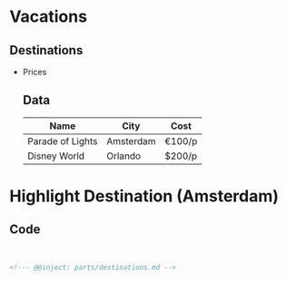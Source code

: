 # Vacations

## Destinations

<!--- @@inject: parts/destinations.md --->

- Prices
  <!--- @@inject: parts/prices.md --->
  ## Data
  | Name             | City      | Cost   |
  | ---------------- | --------- | ------ |
  | Parade of Lights | Amsterdam | €100/p |
  | Disney World     | Orlando   | $200/p |
  <!--- @@inject-end: parts/prices.md --->

# Highlight Destination (Amsterdam)

<!--- @@inject: parts/destinations.md#Amsterdam --->

## Code

<!--- @@inject-start: parts/code.md --->

<pre>
<!--- @@inject: parts/destinations.md -->
</pre>

```markdown
<!--- @@inject: parts/destinations.md -->
```

